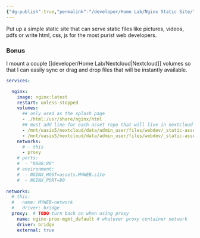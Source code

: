 ```yaml
---
{"dg-publish":true,"permalink":"/developer/Home Lab/Nginx Static Site/","dgPassFrontmatter":true}
---
```


Put up a simple static site that can serve static files like pictures, videos, pdfs or write html, css, js for the most purist web developers.

### Bonus 
I mount a couple [[developer/Home Lab/Nextcloud\|Nextcloud]] volumes so that I can easily sync or drag and drop files that will be instantly available. 

```yml
services:

  nginx:
    image: nginx:latest
    restart: unless-stopped
    volumes:
      ## only used as the splash page
      - ./html:/usr/share/nginx/html
      ## must add line for each asset repo that will live in nextcloud sub folder
      - /mnt/uasis5/nextcloud/data/admin_user/files/webdev/_static-assets/USERNAME_1:/usr/share/nginx/html/USERNAME_1:ro
      - /mnt/uasis5/nextcloud/data/admin_user/files/webdev/_static-assets/USERNAME_2:/usr/share/nginx/html/USERNAME_2:ro
    networks:
      # - this
      - proxy
    # ports:
    #  - "8888:80"
    # environment:
    #  - NGINX_HOST=assets.MYWEB.site
    #  - NGINX_PORT=80
    
networks:
  # this:
  #   name: MYWEB-network
  #   driver: bridge
  proxy:  # TODO turn back on when using proxy
    name: nginx-prox-mgmt_default # whatever proxy container network
    driver: bridge
    external: true   
```